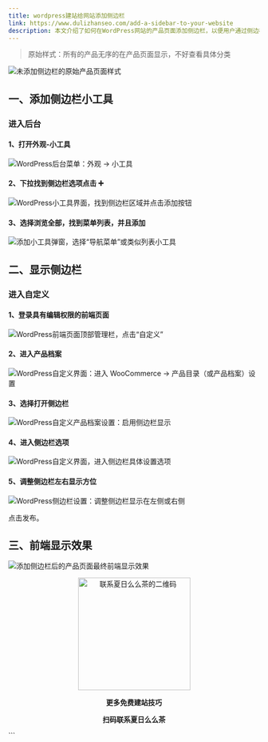 ```yaml
---
title: wordpress建站给网站添加侧边栏
link: https://www.dulizhanseo.com/add-a-sidebar-to-your-website
description: 本文介绍了如何在WordPress网站的产品页面添加侧边栏，以便用户通过侧边栏快速导航至不同的产品分类。通过后台小工具设置和前端自定义调整，可以轻松实现侧边栏的添加和显示。
---
```


> 原始样式：所有的产品无序的在产品页面显示，不好查看具体分类

![未添加侧边栏的原始产品页面样式](https://cos.files.maozhishi.com/xp/xz1666688943695.png)

## 一、添加侧边栏小工具 

### 进入后台 

#### 1、打开外观-小工具 

![WordPress后台菜单：外观 -> 小工具](https://cos.files.maozhishi.com/xp/xz1666688943696.png)

#### 2、下拉找到侧边栏选项点击 ➕ 

![WordPress小工具界面，找到侧边栏区域并点击添加按钮](https://cos.files.maozhishi.com/xp/xz1666688943697.png)

#### 3、选择浏览全部，找到菜单列表，并且添加 

![添加小工具弹窗，选择“导航菜单”或类似列表小工具](https://cos.files.maozhishi.com/xp/xz1666688943698.png)

## 二、显示侧边栏 

### 进入自定义 

#### 1、登录具有编辑权限的前端页面 

![WordPress前端页面顶部管理栏，点击“自定义”](https://cos.files.maozhishi.com/xp/xz1666688943699.png)

#### 2、进入产品档案 

![WordPress自定义界面：进入 WooCommerce -> 产品目录（或产品档案）设置](https://cos.files.maozhishi.com/xp/xz1666688943700.png)

#### 3、选择打开侧边栏 

![WordPress自定义产品档案设置：启用侧边栏显示](https://cos.files.maozhishi.com/xp/xz1666688943701.png)

#### 4、进入侧边栏选项 

![WordPress自定义界面，进入侧边栏具体设置选项](https://cos.files.maozhishi.com/xp/xz1666688943705.png)

#### 5、调整侧边栏左右显示方位 

![WordPress侧边栏设置：调整侧边栏显示在左侧或右侧](https://cos.files.maozhishi.com/xp/xz1666688943706.png)

点击发布。

## 三、前端显示效果 

![添加侧边栏后的产品页面最终前端显示效果](https://cos.files.maozhishi.com/xp/xz1666688943707.png)

<p style="text-align: center;"><img src="https://cos.files.maozhishi.com/xp/xz1666688943708.png" width="225" alt="联系夏日么么茶的二维码" /></p>
<p style="text-align: center;"><strong>更多免费建站技巧</strong></p>
<p style="text-align: center;"><strong>扫码联系夏日么么茶</strong></p>
```
